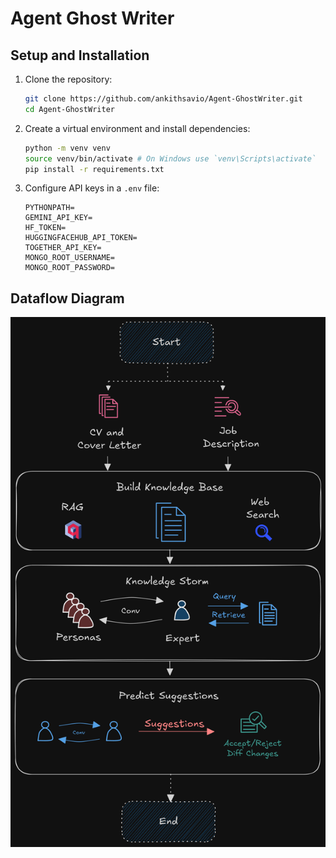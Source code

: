 # Agent Ghost Writer

## Setup and Installation
1. Clone the repository:
   ```bash
   git clone https://github.com/ankithsavio/Agent-GhostWriter.git
   cd Agent-GhostWriter
   ```

2. Create a virtual environment and install dependencies:
   ```bash
   python -m venv venv
   source venv/bin/activate # On Windows use `venv\Scripts\activate`
   pip install -r requirements.txt
   ```

3. Configure API keys in a `.env` file:
   ```env
   PYTHONPATH=
   GEMINI_API_KEY=
   HF_TOKEN=
   HUGGINGFACEHUB_API_TOKEN=
   TOGETHER_API_KEY=
   MONGO_ROOT_USERNAME=
   MONGO_ROOT_PASSWORD=
   ```

## Dataflow Diagram

![Figure](agent_ghost_writer.png)
